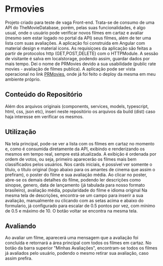 # Prmovies

Projeto criado para teste de vaga Front-end.
Trata-se de consumo de uma API do TheMovieDatabase, porém, pelas suas funcionalidades, é algo usual, onde o usuário pode verificar novos filmes em cartaz e avaliar (mesmo sem estar logado no portal da API) seus filmes, além de ter uma lista com suas avaliações.
A aplicação foi construida em Angular com material design e material icons.
As requisiçoes da aplicação são feitas a partir de protocolos http (GET,POST,DELETE) com o HTTPModule.
A sessão de visitante é salva em localstorage, podendo assim, guardar dados por mais tempo.
Dei o nome de PRMovies devido a sua usabilidade (public rate movies - avaliação de filmes publica).
A aplicação pode ser vista operacional no link [PRMovies](https://prebelli.online/prmovies), onde já foi feito o deploy da mesma em meu ambiente próprio.


## Conteúdo do Repositório

Além dos arquivos originais (components, services, models, typescript, html, css, json etc), inseri neste repositório os arquivos da build (dist) caso haja interesse em verificar os mesmos.

## Utilização

Na tela principal, pode-se ver a lista com os filmes em cartaz no momento e, como é consumida diretamente da API, exibindo e renderizando os mesmos em tempo real, sempre está atualizada.
A exibição é ordenada por ordem de votos, ou seja, primeiro aparecerão os filmes mais bem classificados pelos usuários.
Nos cards iniciais, é possível ver somente o título, o título original (logo abaixo para os amantes de cinema que assim o prefiram), o poster do filme e sua avaliação média.
Ao clicar no poster, abre-se os demais detalhes do filme, podendo ler descrições como sinopse, genero, data de lançamento (já tabulada para nosso formato brasileiro), avaliação média, popularidade do filme e idioma original
Na mesma tela de descrições, encontra-se um campo para inserir a sua avaliação, manualmente ou clicando com as setas acima e abaixo do formulario, já configurado para escalar de 0.5 pontos por vez, com mínimo de 0.5 e máximo de 10.
O botão voltar se encontra na mesma tela.

## Avaliando

Ao avaliar um filme, aparecerá uma mensagem que a avaliação foi concluída e retornará a área principal com todos os filmes em cartaz.
No botão da barra superior "Minhas Avaliações", encontram-se todos os filmes já avaliados pelo usuário, podendo o mesmo retirar sua avaliação, caso assim prefira.


